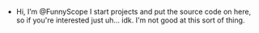 - Hi, I’m @FunnyScope
I start projects and put the source code on here, so if you're interested just uh... idk. I'm not good at this sort of thing. 

